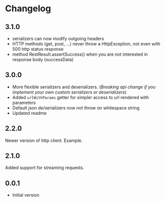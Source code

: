 # Changelog

## 3.1.0

* serializers can now modify outgoing headers
* HTTP methods (get, post, ...) never throw a HttpException,
    not even with 500 http status response
* method RestResult.assertSuccess() when you are not interested in response body (successData)        

## 3.0.0

* More flexible serializers and deserializers. (_Breaking api change if you implement your own custom serializers or deserializers_)
* Added `urlWithParams` getter for simpler access to url rendered with parameters
* Default json de/serializers now not throw on whitespace string  
* Updated readme

## 2.2.0

Newer version of http client.
Example.

## 2.1.0

Added support for streaming requests.

## 0.0.1

- Initial version
